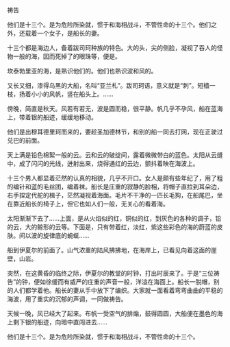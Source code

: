 祷告

  

他们是十三个。是为危险所染就，惯于和海相战斗，不管性命的十三个。他们之外，还载着一个女子，是船长的妻。

十三个都是海边人，备着跋司珂种族的特色。大的头，尖的侧脸，凝视了吞人的怪物一般的海，因而死掉了的眼珠等，便是。

坎泰勃里亚的海，是熟识他们的。他们也熟识波和风的。

又长又细，漆得乌黑的大船，名叫“亚兰札”。跋司珂语，意义就是“刺”。短樯一枝，扬着小小的风帆，竖在船头上。……

傍晚，简直是秋天。风若有若无，波是圆而稳，很平静。帆几乎不孕风，船在蓝海上，带着银的船迹，缓缓地移动。

他们是出穆耳德里珂而来的，要趁圣加德林节，和别的船一同去打网，现在正驶过兑巴的前面。

天上满是铅色棉絮一般的云。云和云的破绽间，露着微微带白的蓝色。太阳从云缝中，成了闪闪的光线，迸射出来，烧得通红的云边，颤抖着映在海波上。

十三个男人都显着茫然的认真的相貌，几乎不开口。女人是颇有些年纪了，用了粗的编针和蓝的毛丝团，编着袜。船长是庄重的寂静的脸相，将帽子直拉到耳朵边，右手捏定代舵的楫子，茫然凝视着海面。毛片不干净的一匹长毛狗，在船尾巴，坐在靠近船长的椅子上，但它也如人们一般，无关心的看着海。

太阳渐渐下去了……上面，是从火焰似的红，铜似的红，到灰色的各种的调子，铅的云，大的鲸形的云等。下面是，只有带着红，淡红，紫这些彩色的海的蔚蓝的皮肤。间以波的旋律底的蜿蜒……

船到伊夏尔的前面了。山气浓重的陆风拂拂地，在海岸上，已看见向着这面的崖壁，山岩。

突然，在这黄昏的临终之际，伊夏尔的教堂的时钟，打出时辰来了。于是“三位祷告”的钟，便如徐缓而有威严的庄重的声音一般，洋溢在海面上。船长一脱帽，别的人们都学着他。船长的妻从手中放下了编织。大家就一面看着弯弯曲曲的平稳的海波，用了重实的沉郁的声调，一同做祷告。

天候一晚，风已经大了起来。布帆一受空气的排煽，鼓得圆圆，大船便在墨色的海上剩下银的船迹，向暗中直闯进去……

他们是十三个。是为危险所染就，惯于和海相战斗，不管性命的十三个。